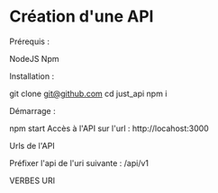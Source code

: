 # Création d'une API

Prérequis :

NodeJS
Npm

Installation :

git clone git@github.com
cd just_api
npm i

Démarrage :

npm start
Accès à l'API sur l'url : http://locahost:3000

Urls de l'API

Préfixer l'api de l'uri suivante : /api/v1

VERBES	URI

